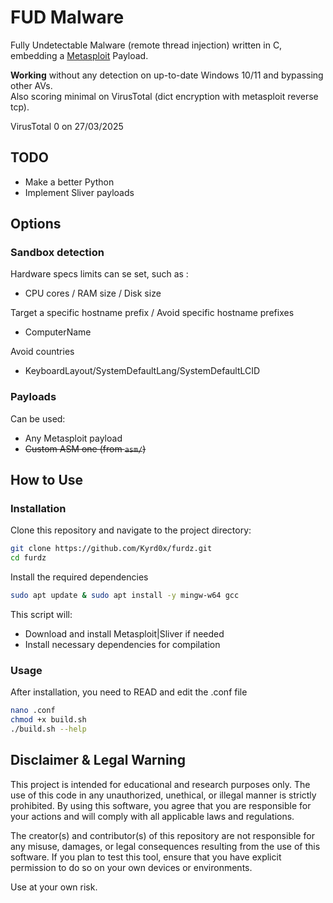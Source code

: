 # FUD Malware

Fully Undetectable Malware (remote thread injection) written in C, embedding a [Metasploit](https://github.com/rapid7/metasploit-framework) Payload.

**Working** without any detection on up-to-date Windows 10/11 and bypassing other AVs.\
Also scoring minimal on VirusTotal (dict encryption with metasploit reverse tcp).

VirusTotal 0 on 27/03/2025

## TODO
 - Make a better Python
 - Implement Sliver payloads

## Options

### Sandbox detection

Hardware specs limits can se set, such as :
 - CPU cores / RAM size / Disk size

Target a specific hostname prefix / Avoid specific hostname prefixes
 - ComputerName

Avoid countries
 - KeyboardLayout/SystemDefaultLang/SystemDefaultLCID

### Payloads

Can be used:
 - Any Metasploit payload
 - ~~Custom ASM one (from ```asm/```)~~


## How to Use

### Installation

Clone this repository and navigate to the project directory:

```sh
git clone https://github.com/Kyrd0x/furdz.git
cd furdz
```

Install the required dependencies

```sh
sudo apt update & sudo apt install -y mingw-w64 gcc 
```

This script will:
- Download and install Metasploit|Sliver if needed
- Install necessary dependencies for compilation

### Usage

After installation, you need to READ and edit the .conf file

```sh
nano .conf
chmod +x build.sh
./build.sh --help
```

## Disclaimer & Legal Warning

This project is intended for educational and research purposes only. The use of this code in any unauthorized, unethical, or illegal manner is strictly prohibited. By using this software, you agree that you are responsible for your actions and will comply with all applicable laws and regulations.

The creator(s) and contributor(s) of this repository are not responsible for any misuse, damages, or legal consequences resulting from the use of this software. If you plan to test this tool, ensure that you have explicit permission to do so on your own devices or environments.

Use at your own risk.
